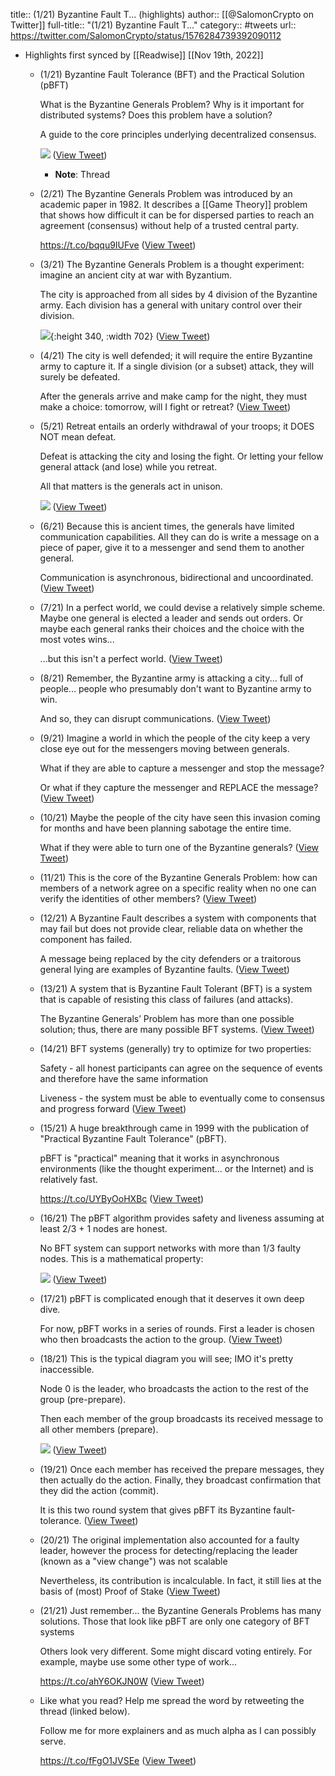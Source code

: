 title:: (1/21) Byzantine Fault T... (highlights)
author:: [[@SalomonCrypto on Twitter]]
full-title:: "(1/21) Byzantine Fault T..."
category:: #tweets
url:: https://twitter.com/SalomonCrypto/status/1576284739392090112

- Highlights first synced by [[Readwise]] [[Nov 19th, 2022]]
	- (1/21) Byzantine Fault Tolerance (BFT) and the Practical Solution (pBFT)
	  
	  What is the Byzantine Generals Problem? Why is it important for distributed systems? Does this problem have a solution?
	  
	  A guide to the core principles underlying decentralized consensus. 
	  
	  ![](https://pbs.twimg.com/media/FeAWnZrUYAA_EGv.jpg) ([View Tweet](https://twitter.com/SalomonCrypto/status/1576284739392090112))
		- **Note**: Thread
	- (2/21) The Byzantine Generals Problem was introduced by an academic paper in 1982. It describes a [[Game Theory]] problem that shows how difficult it can be for dispersed parties to reach an agreement (consensus) without help of a trusted central party.
	  
	  https://t.co/bqqu9IUFve ([View Tweet](https://twitter.com/SalomonCrypto/status/1576284742785191937))
	- (3/21) The Byzantine Generals Problem is a thought experiment: imagine an ancient city at war with Byzantium.
	  
	  The city is approached from all sides by 4 division of the Byzantine army. Each division has a general with unitary control over their division. 
	  
	  ![](https://pbs.twimg.com/media/FeAWn8HUcAALHBu.jpg){:height 340, :width 702} ([View Tweet](https://twitter.com/SalomonCrypto/status/1576284749932285953))
	- (4/21) The city is well defended; it will require the entire Byzantine army to capture it. If a single division (or a subset) attack, they will surely be defeated.
	  
	  After the generals arrive and make camp for the night, they must make a choice: tomorrow, will I fight or retreat? ([View Tweet](https://twitter.com/SalomonCrypto/status/1576284753204236288))
	- (5/21) Retreat entails an orderly withdrawal of your troops; it DOES NOT mean defeat.
	  
	  Defeat is attacking the city and losing the fight. Or letting your fellow general attack (and lose) while you retreat.
	  
	  All that matters is the generals act in unison. 
	  
	  ![](https://pbs.twimg.com/media/FeAWoh6VIAAa2xf.jpg) ([View Tweet](https://twitter.com/SalomonCrypto/status/1576284759847620609))
	- (6/21) Because this is ancient times, the generals have limited communication capabilities. All they can do is write a message on a piece of paper, give it to a messenger and send them to another general.
	  
	  Communication is asynchronous, bidirectional and uncoordinated. ([View Tweet](https://twitter.com/SalomonCrypto/status/1576284762838220801))
	- (7/21) In a perfect world, we could devise a relatively simple scheme. Maybe one general is elected a leader and sends out orders. Or maybe each general ranks their choices and the choice with the most votes wins...
	  
	  ...but this isn't a perfect world. ([View Tweet](https://twitter.com/SalomonCrypto/status/1576284765413523458))
	- (8/21) Remember, the Byzantine army is attacking a city... full of people... people who presumably don't want to Byzantine army to win.
	  
	  And so, they can disrupt communications. ([View Tweet](https://twitter.com/SalomonCrypto/status/1576284767946829825))
	- (9/21) Imagine a world in which the people of the city keep a very close eye out for the messengers moving between generals.
	  
	  What if they are able to capture a messenger and stop the message?
	  
	  Or what if they capture the messenger and REPLACE the message? ([View Tweet](https://twitter.com/SalomonCrypto/status/1576284770413137921))
	- (10/21) Maybe the people of the city have seen this invasion coming for months and have been planning sabotage the entire time.
	  
	  What if they were able to turn one of the Byzantine generals? ([View Tweet](https://twitter.com/SalomonCrypto/status/1576284773000966146))
	- (11/21) This is the core of the Byzantine Generals Problem: how can members of a network agree on a specific reality when no one can verify the identities of other members? ([View Tweet](https://twitter.com/SalomonCrypto/status/1576284775551156224))
	- (12/21) A Byzantine Fault describes a system with components that may fail but does not provide clear, reliable data on whether the component has failed.
	  
	  A message being replaced by the city defenders or a traitorous general lying are examples of Byzantine faults. ([View Tweet](https://twitter.com/SalomonCrypto/status/1576284778030018562))
	- (13/21) A system that is Byzantine Fault Tolerant (BFT) is a system that is capable of resisting this class of failures (and attacks).
	  
	  The Byzantine Generals’ Problem has more than one possible solution; thus, there are many possible BFT systems. ([View Tweet](https://twitter.com/SalomonCrypto/status/1576284780546510849))
	- (14/21) BFT systems (generally) try to optimize for two properties:
	  
	  Safety - all honest participants can agree on the sequence of events and therefore have the same information
	  
	  Liveness - the system must be able to eventually come to consensus and progress forward ([View Tweet](https://twitter.com/SalomonCrypto/status/1576284783117996032))
	- (15/21) A huge breakthrough came in 1999 with the publication of "Practical Byzantine Fault Tolerance" (pBFT).
	  
	  pBFT is "practical" meaning that it works in asynchronous environments (like the thought experiment... or the Internet) and is relatively fast.
	  
	  https://t.co/UYByOoHXBc ([View Tweet](https://twitter.com/SalomonCrypto/status/1576284785596518400))
	- (16/21) The pBFT algorithm provides safety and liveness assuming at least 2/3 + 1 nodes are honest.
	  
	  No BFT system can support networks with more than 1/3 faulty nodes. This is a mathematical property: 
	  
	  ![](https://pbs.twimg.com/media/FeAWqfLVUAAAH6M.png) ([View Tweet](https://twitter.com/SalomonCrypto/status/1576284793263648768))
	- (17/21) pBFT is complicated enough that it deserves it own deep dive.
	  
	  For now, pBFT works in a series of rounds. First a leader is chosen who then broadcasts the action to the group. ([View Tweet](https://twitter.com/SalomonCrypto/status/1576284796371681281))
	- (18/21) This is the typical diagram you will see; IMO it's pretty inaccessible.
	  
	  Node 0 is the leader, who broadcasts the action to the rest of the group (pre-prepare).
	  
	  Then each member of the group broadcasts its received message to all other members (prepare). 
	  
	  ![](https://pbs.twimg.com/media/FeAWrADUUAA4kOa.jpg) ([View Tweet](https://twitter.com/SalomonCrypto/status/1576284802038124546))
	- (19/21) Once each member has received the prepare messages, they then actually do the action. Finally, they broadcast confirmation that they did the action (commit).
	  
	  It is this two round system that gives pBFT its Byzantine fault-tolerance. ([View Tweet](https://twitter.com/SalomonCrypto/status/1576284804923867137))
	- (20/21) The original implementation also accounted for a faulty leader, however the process for detecting/replacing the leader (known as a "view change") was not scalable
	  
	  Nevertheless, its contribution is incalculable. In fact, it still lies at the basis of (most) Proof of Stake ([View Tweet](https://twitter.com/SalomonCrypto/status/1576284807448797184))
	- (21/21) Just remember... the Byzantine Generals Problems has many solutions. Those that look like pBFT are only one category of BFT systems
	  
	  Others look very different. Some might discard voting entirely. For example, maybe use some other type of work...
	  
	  https://t.co/ahY6OKJN0W ([View Tweet](https://twitter.com/SalomonCrypto/status/1576284809994739712))
	- Like what you read? Help me spread the word by retweeting the thread (linked below).  
	  
	  Follow me for more explainers and as much alpha as I can possibly serve. 
	  
	  https://t.co/fFgO1JVSEe ([View Tweet](https://twitter.com/SalomonCrypto/status/1576285014550990848))